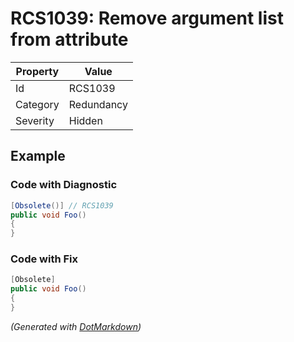 # RCS1039: Remove argument list from attribute

| Property | Value      |
| -------- | ---------- |
| Id       | RCS1039    |
| Category | Redundancy |
| Severity | Hidden     |

## Example

### Code with Diagnostic

```csharp
[Obsolete()] // RCS1039
public void Foo()
{
}
```

### Code with Fix

```csharp
[Obsolete]
public void Foo()
{
}
```


*\(Generated with [DotMarkdown](http://github.com/JosefPihrt/DotMarkdown)\)*
